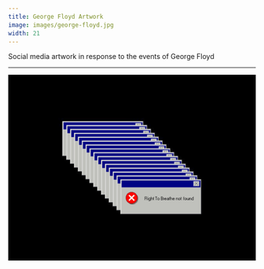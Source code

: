 ```yaml
---
title: George Floyd Artwork
image: images/george-floyd.jpg
width: 21
---
```


Social media artwork in response to the events of George Floyd

***

![Image](images/george-floyd.jpg) 